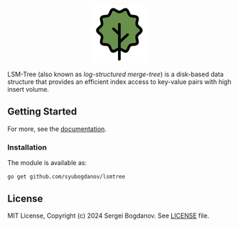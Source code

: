 <div align="center">
    <a href="https://github.com/syubogdanov/lsmtree">
        <img src="https://raw.githubusercontent.com/syubogdanov/lsmtree/main/branding/logo/lsmtree.png"
            alt="logo"
            height="128px"
            width="128px">
    </a>
</div>

LSM-Tree (also known as *log-structured merge-tree*) is a disk-based data structure that provides an  efficient index
access to key-value pairs with high insert volume.

## Getting Started

For more, see the [documentation][github/docs].

### Installation

The module is available as:

```shell
go get github.com/syubogdanov/lsmtree
```

## License

MIT License, Copyright (c) 2024 Sergei Bogdanov. See [LICENSE][github/license] file.

<!-- --- --- --- --- --- --- --- --- --- --- --- --- --- --- --- --- --- --- --- --- --- --- --- --- --- --- --- --- -->

[github/docs]: https://github.com/syubogdanov/lsmtree/tree/main/docs/
[github/license]: https://github.com/syubogdanov/lsmtree/tree/main/LICENSE
